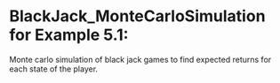 
# BlackJack_MonteCarloSimulation for Example 5.1: 

Monte carlo simulation of black jack games to find expected returns for each state of the player.

